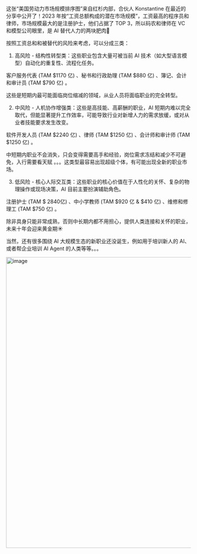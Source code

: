 这张“美国劳动力市场规模排序图”来自红杉内部，合伙人 Konstantine 在最近的分享中公开了！2023 年按“工资总额构成的潜在市场规模”，工资最高的程序员和律师，市场规模最大的是注册护士，他们占据了 TOP 3，所以码农和律师在 VC 和模型公司眼里，是 AI 替代人力的两块肥肉👀

按照工资总和和被替代的风险来考虑，可以分成三类：

1. 高风险 - 结构性转型类：这些职业包含大量可被当前 AI 技术（如大型语言模型）自动化的重复性、流程化任务。

客户服务代表 (TAM $1170 亿) 、秘书和行政助理 (TAM $880 亿) 、簿记、会计和审计员 (TAM $790 亿) 。

这些是短期内最可能面临岗位缩减的领域，从业人员将面临职业的完全转型。

2. 中风险 - 人机协作增强类：这些是高技能、高薪酬的职业，AI 短期内难以完全取代，但能显著提升工作效率，可能导致行业对新增人力的需求放缓，或对从业者技能要求发生改变。

软件开发人员 (TAM $2240 亿) 、律师 (TAM $1250 亿) 、会计师和审计师 (TAM $1250 亿) 。

中短期内职业不会消失，只会变得需要高手和经验，岗位需求冻结和减少不可避免，入行需要看天赋 。。。这类型最容易出现超级个体，有可能出现全新的职业市场。

3. 低风险 - 核心人际交互类：这些职业的核心价值在于人性化的关怀、复杂的物理操作或现场决策，AI 目前主要扮演辅助角色。

注册护士 (TAM $ 2840亿) 、中小学教师 (TAM $920 亿 & $410 亿) 、维修和修理工 (TAM $750 亿) 。

除非具身只能非常成熟，否则中长期内都不用担心，提供人类连接和关怀的职业，未来十年会迎来黄金期☀️

当然，还有很多围绕 AI 大规模生态的新职业还没诞生，例如用于培训新人的 AI、或者帮企业培训 AI Agent 的人类等等。。。

<img width="900" height="793" alt="image" src="https://github.com/user-attachments/assets/716642b6-ffa2-4b91-aa72-565d545c4793" />
